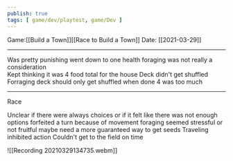 ```yaml
---
publish: true
tags: [ game/dev/playtest, game/Dev ]
---
```


Game:[[Build a Town]][[Race to Build a Town]]
Date: [[2021-03-29]]

---


Was pretty punishing 
went down to one health
foraging was not really a consideration
\
Kept thinking it was 4 food total for the house
Deck didn't get shuffled
Forraging deck should only get shuffled when done
4 was too much

---

Race 

Unclear if there were always choices or if it felt like there was not enough options
forfeited a turn because of movement
foraging seemed stressful
	or not fruitful
maybe need a more guaranteed way to get seeds
Traveling inhibited action
	Couldn't get to the field on time


![[Recording 20210329134735.webm]]
